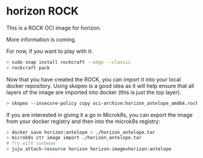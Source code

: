 # horizon ROCK

This is a ROCK OCI image for horizon.

More information is coming.

For now, if you want to play with it:

```bash
> sudo snap install rockcraft --edge --classic
> rockcraft pack
```

Now that you have created the ROCK, you can import it into
your local docker repository. Using skopeo is a good idea as
it will help ensure that all layers of the image are imported
into docker (this is just the top layer).

```bash
> skopeo --insecure-policy copy oci-archive:horizon_antelope_amd64.rock docker-daemon:horizon:antelope
```

If you are interested in giving it a go in Microk8s, you can
export the image from your docker registry and then into the
microk8s registry:

```bash
> docker save horizon:antelope > ./horizon_antelope.tar
> microk8s ctr image import ./horizon_antelope.tar
# Try with sunbeam
> juju attach-resource horizon horizon-image=horizon:antelope
```

